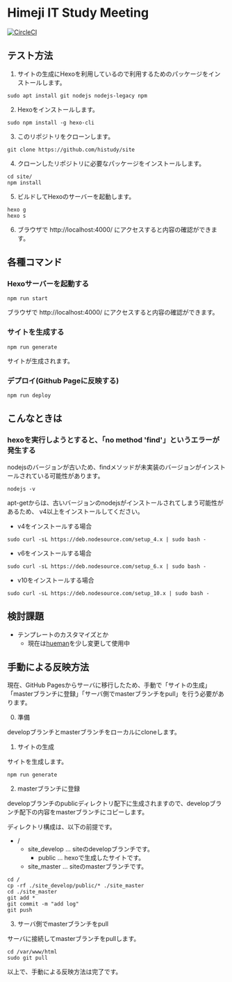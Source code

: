 # Himeji IT Study Meeting

[![CircleCI](https://circleci.com/gh/histudy/site.svg?style=svg)](https://circleci.com/gh/histudy/site)

## テスト方法

1. サイトの生成にHexoを利用しているので利用するためのパッケージをインストールします。

```shell
sudo apt install git nodejs nodejs-legacy npm
```

2. Hexoをインストールします。

```shell
sudo npm install -g hexo-cli
```

3. このリポジトリをクローンします。

```shell
git clone https://github.com/histudy/site
```

4. クローンしたリポジトリに必要なパッケージをインストールします。

``` shell
cd site/
npm install
```

5. ビルドしてHexoのサーバーを起動します。

```shell
hexo g
hexo s
```

6. ブラウザで http://localhost:4000/ にアクセスすると内容の確認ができます。

## 各種コマンド

### Hexoサーバーを起動する

```shell
npm run start
```

ブラウザで http://localhost:4000/ にアクセスすると内容の確認ができます。

### サイトを生成する

```shell
npm run generate
```

サイトが生成されます。

### デプロイ(Github Pageに反映する)

```shell
npm run deploy
```

## こんなときは

### hexoを実行しようとすると、「no method 'find'」というエラーが発生する

nodejsのバージョンが古いため、findメソッドが未実装のバージョンがインストールされている可能性があります。

```shell
nodejs -v
```

apt-getからは、古いバージョンのnodejsがインストールされてしまう可能性があるため、
v4以上をインストールしてください。

* v4をインストールする場合

```shell
sudo curl -sL https://deb.nodesource.com/setup_4.x | sudo bash -
```

* v6をインストールする場合

```shell
sudo curl -sL https://deb.nodesource.com/setup_6.x | sudo bash -
```

* v10をインストールする場合

```shell
sudo curl -sL https://deb.nodesource.com/setup_10.x | sudo bash -
```

## 検討課題

- テンプレートのカスタマイズとか
    - 現在は[hueman]を少し変更して使用中

[hueman]:https://github.com/ppoffice/hexo-theme-hueman

## 手動による反映方法

現在、GitHub Pagesからサーバに移行したため、手動で「サイトの生成」「masterブランチに登録」「サーバ側でmasterブランチをpull」を行う必要があります。

0. 準備

developブランチとmasterブランチをローカルにcloneします。

1. サイトの生成

サイトを生成します。

```shell
npm run generate
```

2. masterブランチに登録

developブランチのpublicディレクトリ配下に生成されますので、developブランチ配下の内容をmasterブランチにコピーします。

ディレクトリ構成は、以下の前提です。

* /
  * site_develop ... siteのdevelopブランチです。
    * public ... hexoで生成したサイトです。
  * site_master ... siteのmasterブランチです。

```shell
cd /
cp -rf ./site_develop/public/* ./site_master
cd ./site_master
git add *
git commit -m "add log"
git push
```

3. サーバ側でmasterブランチをpull

サーバに接続してmasterブランチをpullします。

```shell
cd /var/www/html
sudo git pull
```

以上で、手動による反映方法は完了です。
